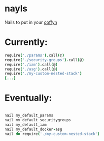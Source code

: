 # nayls
Nails to put in your [coffyn][]


# Currently:

```coffee
require('./params').call(@)
require('./security-groups').call(@)
require('./iam').call(@)
require('./asg').call(@)
require('./my-custom-nested-stack')
[...]

```

# Eventually: 

```coffee

nail my_default_params
nail my_default_securitygroups
nail my_default_iam
nail my_default_docker-asg
nail do require('./my-custom-nested-stack')
```


[coffyn]: https://github.com/yyolk/coffyn